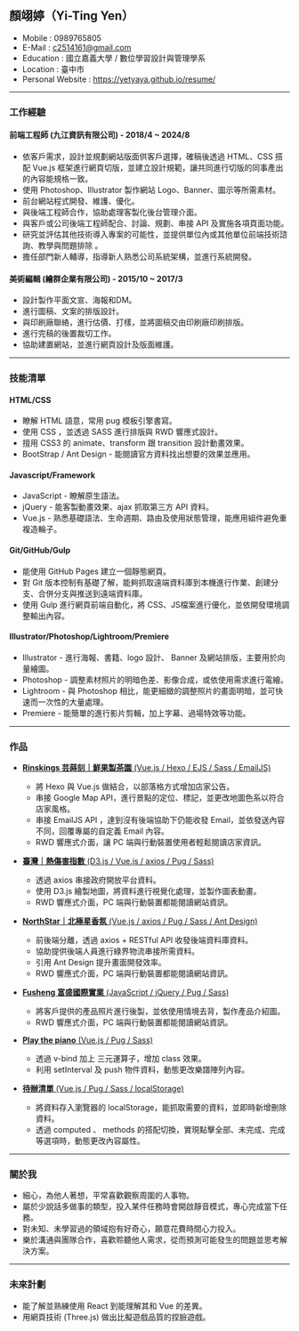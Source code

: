 ## 顏翊婷（Yi-Ting Yen）

- Mobile : 0989765805
- E-Mail : c2514161@gmail.com
- Education : 國立嘉義大學 / 數位學習設計與管理學系
- Location : 臺中市
- Personal Website : <a href="https://yetyaya.github.io/resume/" target="_blank"> https://yetyaya.github.io/resume/</a>

<hr>

### 工作經驗

#### 前端工程師 (九江資訊有限公司) - 2018/4 ~ 2024/8

* 依客戶需求，設計並規劃網站版面供客戶選擇，確稿後透過 HTML、CSS 搭配 Vue.js 框架進行網頁切版，並建立設計規範，讓共同進行切版的同事產出的內容能規格一致。
* 使用 Photoshop、Illustrator 製作網站 Logo、Banner、圖示等所需素材。
* 前台網站程式開發、維護、優化。
* 與後端⼯程師合作，協助處理客製化後台管理介⾯。
* 與客戶或公司後端⼯程師配合、討論、規劃、串接 API 及實施各項⾴⾯功能。
* 研究並評估其他技術導入專案的可能性，並提供單位內或其他單位前端技術諮詢、教學與問題排除 。
* 擔任部門新人輔導，指導新人熟悉公司系統架構，並進行系統開發。

 #### 美術編輯 (繪群企業有限公司) - 2015/10 ~ 2017/3

* 設計製作平面文宣、海報和DM。
* 進行圖稿、文案的排版設計。
* 與印刷廠聯絡，進行估價、打樣，並將圖稿交由印刷廠印刷排版。
* 進行完稿的後置裁切工作。
* 協助建置網站，並進行網頁設計及版面維護。

<hr>

### 技能清單

#### HTML/CSS

* 瞭解 HTML 語意，常用 pug 模板引擎書寫。
* 使用 CSS ，並透過 SASS 進行排版與 RWD 響應式設計。
* 擅用 CSS3 的 animate、transform 跟 transition 設計動畫效果。
* BootStrap / Ant Design - 能閱讀官方資料找出想要的效果並應用。
 
#### Javascript/Framework

* JavaScript - 瞭解原生語法。
* jQuery - 能客製動畫效果、ajax 抓取第三方 API 資料。
* Vue.js - 熟悉基礎語法、生命週期、路由及使用狀態管理，能應用組件避免重複造輪子。

#### Git/GitHub/Gulp

* 能使用 GitHub Pages 建立一個靜態網頁。
* 對 Git 版本控制有基礎了解，能夠抓取遠端資料庫到本機進行作業、創建分支、合併分支與推送到遠端資料庫。
* 使用 Gulp 進行網頁前端自動化，將 CSS、JS檔案進行優化，並依開發環境調整輸出內容。

#### Illustrator/Photoshop/Lightroom/Premiere
* Illustrator - 進行海報、書籍、logo 設計、 Banner 及網站排版，主要用於向量繪圖。
* Photoshop - 調整素材照片的明暗色差、影像合成，或依使用需求進行電繪。
* Lightroom - 與 Photoshop 相比，能更細緻的調整照片的畫面明暗，並可快速而一次性的大量處理。
* Premiere - 能簡單的進行影片剪輯，加上字幕、過場特效等功能。

<hr>

### 作品
  
* <a href="https://yetyaya.github.io/Rinskings/" target="_blank"><B>Rinskings 芸蒔刻｜鮮果製茶園</B> (Vue.js / Hexo / EJS / Sass / EmailJS)</a> <BR>
  - 將 Hexo 與 Vue.js 做結合，以部落格方式增加店家公告。
  - 串接 Google Map API，進行景點的定位、標記，並更改地圖色系以符合店家風格。
  - 串接 EmailJS API ，達到沒有後端協助下仍能收發 Email，並依發送內容不同，回覆專屬的自定義 Email 內容。
  - RWD 響應式介面，讓 PC 端與行動裝置使用者輕鬆閱讀店家資訊。
  
* <a href="https://yetyaya.github.io/WBGT-of-Taiwan/" target="_blank"><B>臺灣｜熱傷害指數</B> (D3.js / Vue.js / axios / Pug / Sass)</a> <BR>
  - 透過 axios 串接政府開放平台資料。
  - 使用 D3.js 繪製地圖，將資料進行視覺化處理，並製作圖表動畫。
  - RWD 響應式介面，PC 端與行動裝置都能閱讀網站資訊。
  
* <a href="https://www.northstar5237.com/static/index/#/" target="_blank"><B>NorthStar｜北極星香氛</B> (Vue.js / axios / Pug / Sass / Ant Design)</a> <BR>
  - 前後端分離，透過 axios + RESTful API 收發後端資料庫資料。
  - 協助提供後端人員進行綠界物流串接所需資料。
  - 引用 Ant Design 提升畫面開發效率。
  - RWD 響應式介面，PC 端與行動裝置都能閱讀網站資訊。
  
* <a href="https://www.fusheng2015.com/index.html" target="_blank"><B>Fusheng 富盛國際實業</B> (JavaScript / jQuery / Pug / Sass)</a> <BR>
  - 將客戶提供的產品照片進行後製，並依使用情境去背，製作產品介紹圖。
  - RWD 響應式介面，PC 端與行動裝置都能閱讀網站資訊。
 
* <a href="https://yetyaya.github.io/playthepiano/" target="_blank"><B>Play the piano</B> (Vue.js / Pug / Sass)</a> <BR>
  - 透過 v-bind 加上 三元運算子，增加 class 效果。
  - 利用 setInterval 及 push 物件資料，動態更改樂譜陣列內容。
  
* <a href="https://yetyaya.github.io/todolist/" target="_blank"><B>待辦清單</B> (Vue.js / Pug / Sass / localStorage)</a> <BR>
  - 將資料存入瀏覽器的 localStorage，能抓取需要的資料，並即時新增刪除資料。
  - 透過 computed 、 methods 的搭配切換，實現點擊全部、未完成、完成等選項時，動態更改內容屬性。

<hr>

### 關於我

* 細心，為他人著想，平常喜歡觀察周圍的人事物。
* 屬於少說話多做事的類型，投入某件任務時會開啟靜音模式，專心完成當下任務。
* 對未知、未學習過的領域抱有好奇心，願意花費時間心力投入。
* 樂於溝通與團隊合作，喜歡聆聽他人需求，從而預測可能發生的問題並思考解決方案。

<hr>

### 未來計劃
* 能了解並熟練使用 React 到能理解其和 Vue 的差異。
* 用網頁技術 (Three.js) 做出比擬遊戲品質的捏臉遊戲。
